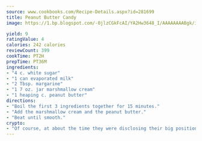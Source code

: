 ```yaml
---
source: www.cookbooks.com/Recipe-Details.aspx?id=281699
title: Peanut Butter Candy
image: https://1.bp.blogspot.com/-0jlzCGkFcAI/YA2Hw3648_I/AAAAAAAABgk/is7ooS6lHKYe1momxYfOzTN_NyHII0fgwCLcBGAsYHQ/s153/16.png

yield: 9
ratingValue: 4
calories: 242 calories
reviewCount: 399
cookTime: PT2H
prepTime: PT36M
ingredients:
- "4 c. white sugar"
- "1 can evaporated milk"
- "2 Tbsp. margarine"
- "1 7 oz. jar marshmallow cream"
- "1 heaping c. peanut butter"
directions:
- "Boil the first 3 ingredients together for 15 minutes."
- "Add the marshmallow cream and the peanut butter."
- "Beat until smooth."
crypto:
- "Of course, at about the time they were disclosing their big position, Bitcoin started to crash."
---
```

